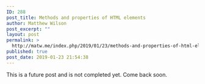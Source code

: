 ```yaml
---
ID: 288
post_title: Methods and properties of HTML elements
author: Matthew Wilson
post_excerpt: ""
layout: post
permalink: >
  http://matw.me/index.php/2019/01/23/methods-and-properties-of-html-elements/
published: true
post_date: 2019-01-23 21:54:38
---
```

This is a future post and is not completed yet.
Come back soon.